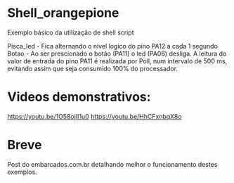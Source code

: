# Shell_orangepione
Exemplo básico da utilização de shell script

Pisca_led - Fica alternando o nível logico do pino PA12 a cada 1 segundo
Botao - Ao ser prescionado o botão (PA11) o led (PA06) desliga. A leitura do valor de entrada do pino PA11 é realizada por Poll,
num intervalo de 500 ms, evitando assim que seja consumido 100% do processador.

# Videos demonstrativos:
https://youtu.be/1O58ojII1u0
https://youtu.be/HhCFxnbqX8o


# Breve
Post do embarcados.com.br detalhando melhor o funcionamento destes exemplos.

